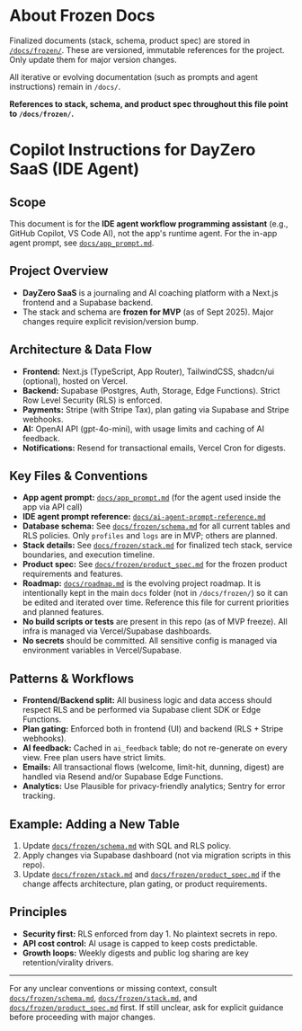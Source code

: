
# About Frozen Docs
Finalized documents (stack, schema, product spec) are stored in [`/docs/frozen/`](./frozen/). These are versioned, immutable references for the project. Only update them for major version changes.

All iterative or evolving documentation (such as prompts and agent instructions) remain in `/docs/`.

**References to stack, schema, and product spec throughout this file point to `/docs/frozen/`.**

# Copilot Instructions for DayZero SaaS (IDE Agent)

## Scope
This document is for the **IDE agent workflow programming assistant** (e.g., GitHub Copilot, VS Code AI), not the app's runtime agent. For the in-app agent prompt, see [`docs/app_prompt.md`](./app_prompt.md).

## Project Overview
- **DayZero SaaS** is a journaling and AI coaching platform with a Next.js frontend and a Supabase backend.
- The stack and schema are **frozen for MVP** (as of Sept 2025). Major changes require explicit revision/version bump.

## Architecture & Data Flow
- **Frontend:** Next.js (TypeScript, App Router), TailwindCSS, shadcn/ui (optional), hosted on Vercel.
- **Backend:** Supabase (Postgres, Auth, Storage, Edge Functions). Strict Row Level Security (RLS) is enforced.
- **Payments:** Stripe (with Stripe Tax), plan gating via Supabase and Stripe webhooks.
- **AI:** OpenAI API (gpt-4o-mini), with usage limits and caching of AI feedback.
- **Notifications:** Resend for transactional emails, Vercel Cron for digests.

## Key Files & Conventions
- **App agent prompt:** [`docs/app_prompt.md`](./app_prompt.md) (for the agent used inside the app via API call)
- **IDE agent prompt reference:** [`docs/ai-agent-prompt-reference.md`](./ai-agent-prompt-reference.md)
- **Database schema:** See [`docs/frozen/schema.md`](./frozen/schema.md) for all current tables and RLS policies. Only `profiles` and `logs` are in MVP; others are planned.
- **Stack details:** See [`docs/frozen/stack.md`](./frozen/stack.md) for finalized tech stack, service boundaries, and execution timeline.
- **Product spec:** See [`docs/frozen/product_spec.md`](./frozen/product_spec.md) for the frozen product requirements and features.
- **Roadmap:** [`docs/roadmap.md`](./roadmap.md) is the evolving project roadmap. It is intentionally kept in the main `docs` folder (not in `/docs/frozen/`) so it can be edited and iterated over time. Reference this file for current priorities and planned features.
- **No build scripts or tests** are present in this repo (as of MVP freeze). All infra is managed via Vercel/Supabase dashboards.
- **No secrets** should be committed. All sensitive config is managed via environment variables in Vercel/Supabase.

## Patterns & Workflows
- **Frontend/Backend split:** All business logic and data access should respect RLS and be performed via Supabase client SDK or Edge Functions.
- **Plan gating:** Enforced both in frontend (UI) and backend (RLS + Stripe webhooks).
- **AI feedback:** Cached in `ai_feedback` table; do not re-generate on every view. Free plan users have strict limits.
- **Emails:** All transactional flows (welcome, limit-hit, dunning, digest) are handled via Resend and/or Supabase Edge Functions.
- **Analytics:** Use Plausible for privacy-friendly analytics; Sentry for error tracking.

## Example: Adding a New Table
1. Update [`docs/frozen/schema.md`](./frozen/schema.md) with SQL and RLS policy.
2. Apply changes via Supabase dashboard (not via migration scripts in this repo).
3. Update [`docs/frozen/stack.md`](./frozen/stack.md) and [`docs/frozen/product_spec.md`](./frozen/product_spec.md) if the change affects architecture, plan gating, or product requirements.

## Principles
- **Security first:** RLS enforced from day 1. No plaintext secrets in repo.
- **API cost control:** AI usage is capped to keep costs predictable.
- **Growth loops:** Weekly digests and public log sharing are key retention/virality drivers.

---
For any unclear conventions or missing context, consult [`docs/frozen/schema.md`](./frozen/schema.md), [`docs/frozen/stack.md`](./frozen/stack.md), and [`docs/frozen/product_spec.md`](./frozen/product_spec.md) first. If still unclear, ask for explicit guidance before proceeding with major changes.
